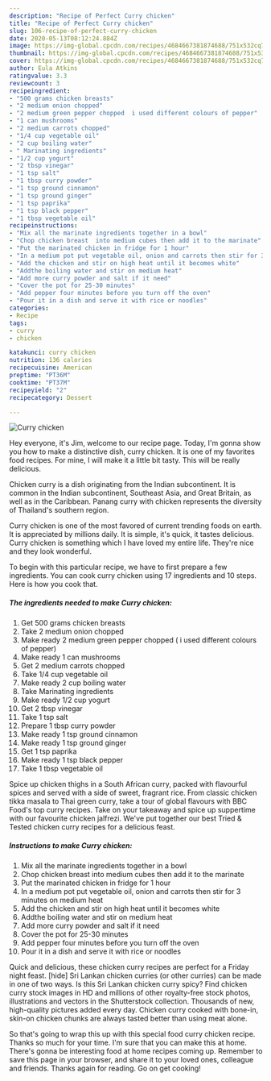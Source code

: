 ```yaml
---
description: "Recipe of Perfect Curry chicken"
title: "Recipe of Perfect Curry chicken"
slug: 106-recipe-of-perfect-curry-chicken
date: 2020-05-13T08:12:24.884Z
image: https://img-global.cpcdn.com/recipes/4684667381874688/751x532cq70/curry-chicken-recipe-main-photo.jpg
thumbnail: https://img-global.cpcdn.com/recipes/4684667381874688/751x532cq70/curry-chicken-recipe-main-photo.jpg
cover: https://img-global.cpcdn.com/recipes/4684667381874688/751x532cq70/curry-chicken-recipe-main-photo.jpg
author: Eula Atkins
ratingvalue: 3.3
reviewcount: 3
recipeingredient:
- "500 grams chicken breasts"
- "2 medium onion chopped"
- "2 medium green pepper chopped  i used different colours of pepper"
- "1 can mushrooms"
- "2 medium carrots chopped"
- "1/4 cup vegetable oil"
- "2 cup boiling water"
- " Marinating ingredients"
- "1/2 cup yogurt"
- "2 tbsp vinegar"
- "1 tsp salt"
- "1 tbsp curry powder"
- "1 tsp ground cinnamon"
- "1 tsp ground ginger"
- "1 tsp paprika"
- "1 tsp black pepper"
- "1 tbsp vegetable oil"
recipeinstructions:
- "Mix all the marinate ingredients together in a bowl"
- "Chop chicken breast  into medium cubes then add it to the marinate"
- "Put the marinated chicken in fridge for 1 hour"
- "In a medium pot put vegetable oil, onion and carrots then stir for 3 minutes on medium heat"
- "Add the chicken and stir on high heat until it becomes white"
- "Addthe boiling water and stir on medium heat"
- "Add more curry powder and salt if it need"
- "Cover the pot for 25-30 minutes"
- "Add pepper four minutes before you turn off the oven"
- "Pour it in a dish and serve it with rice or noodles"
categories:
- Recipe
tags:
- curry
- chicken

katakunci: curry chicken 
nutrition: 136 calories
recipecuisine: American
preptime: "PT36M"
cooktime: "PT37M"
recipeyield: "2"
recipecategory: Dessert

---
```



![Curry chicken](https://img-global.cpcdn.com/recipes/4684667381874688/751x532cq70/curry-chicken-recipe-main-photo.jpg)

Hey everyone, it's Jim, welcome to our recipe page. Today, I'm gonna show you how to make a distinctive dish, curry chicken. It is one of my favorites food recipes. For mine, I will make it a little bit tasty. This will be really delicious.

Chicken curry is a dish originating from the Indian subcontinent. It is common in the Indian subcontinent, Southeast Asia, and Great Britain, as well as in the Caribbean. Panang curry with chicken represents the diversity of Thailand&#39;s southern region.

Curry chicken is one of the most favored of current trending foods on earth. It is appreciated by millions daily. It is simple, it's quick, it tastes delicious. Curry chicken is something which I have loved my entire life. They're nice and they look wonderful.


To begin with this particular recipe, we have to first prepare a few ingredients. You can cook curry chicken using 17 ingredients and 10 steps. Here is how you cook that.

<!--inarticleads1-->

##### The ingredients needed to make Curry chicken:

1. Get 500 grams chicken breasts
1. Take 2 medium onion chopped
1. Make ready 2 medium green pepper chopped ( i used different colours of pepper)
1. Make ready 1 can mushrooms
1. Get 2 medium carrots chopped
1. Take 1/4 cup vegetable oil
1. Make ready 2 cup boiling water
1. Take  Marinating ingredients
1. Make ready 1/2 cup yogurt
1. Get 2 tbsp vinegar
1. Take 1 tsp salt
1. Prepare 1 tbsp curry powder
1. Make ready 1 tsp ground cinnamon
1. Make ready 1 tsp ground ginger
1. Get 1 tsp paprika
1. Make ready 1 tsp black pepper
1. Take 1 tbsp vegetable oil


Spice up chicken thighs in a South African curry, packed with flavourful spices and served with a side of sweet, fragrant rice. From classic chicken tikka masala to Thai green curry, take a tour of global flavours with BBC Food&#39;s top curry recipes. Take on your takeaway and spice up suppertime with our favourite chicken jalfrezi. We&#39;ve put together our best Tried &amp; Tested chicken curry recipes for a delicious feast. 

<!--inarticleads2-->

##### Instructions to make Curry chicken:

1. Mix all the marinate ingredients together in a bowl
1. Chop chicken breast  into medium cubes then add it to the marinate
1. Put the marinated chicken in fridge for 1 hour
1. In a medium pot put vegetable oil, onion and carrots then stir for 3 minutes on medium heat
1. Add the chicken and stir on high heat until it becomes white
1. Addthe boiling water and stir on medium heat
1. Add more curry powder and salt if it need
1. Cover the pot for 25-30 minutes
1. Add pepper four minutes before you turn off the oven
1. Pour it in a dish and serve it with rice or noodles


Quick and delicious, these chicken curry recipes are perfect for a Friday night feast. [hide] Sri Lankan chicken curries (or other curries) can be made in one of two ways. Is this Sri Lankan chicken curry spicy? Find chicken curry stock images in HD and millions of other royalty-free stock photos, illustrations and vectors in the Shutterstock collection. Thousands of new, high-quality pictures added every day. Chicken curry cooked with bone-in, skin-on chicken chunks are always tasted better than using meat alone. 

So that's going to wrap this up with this special food curry chicken recipe. Thanks so much for your time. I'm sure that you can make this at home. There's gonna be interesting food at home recipes coming up. Remember to save this page in your browser, and share it to your loved ones, colleague and friends. Thanks again for reading. Go on get cooking!
